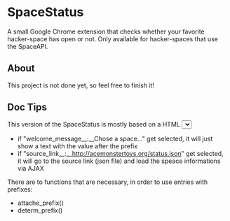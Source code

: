 SpaceStatus
===========

A small Google Chrome extension that checks whether your favorite hacker-space has open or not. Only available for hacker-spaces that use the SpaceAPI.

## About

This project is not done yet, so feel free to finish it!

## Doc Tips

This version of the SpaceStatus is mostly based on a HTML <select> element. Each entry value in the <selecct> element can be a link, a message, etc., so it uses in each value a prefix ("__:__") to determ the purpose of the entry and the way, the entry should be treated.
Here is a quick example:
- if "welcome_message__:__Chose a space..." get selected, it will just show a text with the value after the prefix
- if "source_link__:__http://acemonstertoys.org/status.json" get selected, it will go to the source link (json file) and load the speace informations via AJAX

There are to functions that are necessary, in order to use entries with prefixes:
- attache_prefix()
- determ_prefix()
